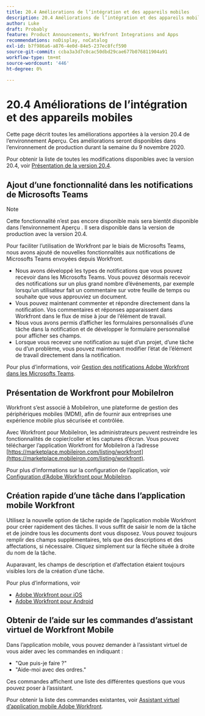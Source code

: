 ```yaml
---
title: 20.4 Améliorations de l’intégration et des appareils mobiles
description: 20.4 Améliorations de l’intégration et des appareils mobiles
author: Luke
draft: Probably
feature: Product Announcements, Workfront Integrations and Apps
recommendations: noDisplay, noCatalog
exl-id: b7f986a6-a876-4e0d-84e5-237ec8fcf590
source-git-commit: ccba3a3d7c0cac50dbd29cae677b076811904a91
workflow-type: tm+mt
source-wordcount: '446'
ht-degree: 0%

---
```


# 20.4 Améliorations de l’intégration et des appareils mobiles

Cette page décrit toutes les améliorations apportées à la version 20.4 de l’environnement Aperçu. Ces améliorations seront disponibles dans l’environnement de production durant la semaine du 9 novembre 2020.

Pour obtenir la liste de toutes les modifications disponibles avec la version 20.4, voir [Présentation de la version 20.4](../../../product-announcements/product-releases/20.4-release-activity/20-4-release-overview.md).

## Ajout d’une fonctionnalité dans les notifications de Microsofts Teams

>[!NOTE]
>
>Cette fonctionnalité n’est pas encore disponible mais sera bientôt disponible dans l’environnement Aperçu . Il sera disponible dans la version de production avec la version 20.4.

Pour faciliter l’utilisation de Workfront par le biais de Microsofts Teams, nous avons ajouté de nouvelles fonctionnalités aux notifications de Microsofts Teams envoyées depuis Workfront.

* Nous avons développé les types de notifications que vous pouvez recevoir dans les Microsofts Teams. Vous pouvez désormais recevoir des notifications sur un plus grand nombre d’événements, par exemple lorsqu’un utilisateur fait un commentaire sur votre feuille de temps ou souhaite que vous approuviez un document.
* Vous pouvez maintenant commenter et répondre directement dans la notification. Vos commentaires et réponses apparaissent dans Workfront dans le flux de mise à jour de l’élément de travail.
* Nous vous avons permis d’afficher les formulaires personnalisés d’une tâche dans la notification et de développer le formulaire personnalisé pour afficher ses champs.
* Lorsque vous recevez une notification au sujet d’un projet, d’une tâche ou d’un problème, vous pouvez maintenant modifier l’état de l’élément de travail directement dans la notification.

Pour plus d’informations, voir [Gestion des notifications Adobe Workfront dans les Microsofts Teams](../../../workfront-integrations-and-apps/using-workfront-with-microsoft-teams/manage-wf-notifications-approval-requests-ms-teams.md).

## Présentation de Workfront pour MobileIron

Workfront s’est associé à MobileIron, une plateforme de gestion des périphériques mobiles (MDM), afin de fournir aux entreprises une expérience mobile plus sécurisée et contrôlée.

Avec Workfront pour MobileIron, les administrateurs peuvent restreindre les fonctionnalités de copier/coller et les captures d’écran. Vous pouvez télécharger l’application Workfront for MobileIron à l’adresse [https://marketplace.mobileiron.com/listing/workfront](https://marketplace.mobileiron.com/listing/workfront).

Pour plus d’informations sur la configuration de l’application, voir [Configuration d’Adobe Workfront pour MobileIron](../../../workfront-basics/mobile-apps/using-the-workfront-mobile-app/wf-mobileiron-configs.md).

## Création rapide d’une tâche dans l’application mobile Workfront

Utilisez la nouvelle option de tâche rapide de l’application mobile Workfront pour créer rapidement des tâches. Il vous suffit de saisir le nom de la tâche et de joindre tous les documents dont vous disposez. Vous pouvez toujours remplir des champs supplémentaires, tels que des descriptions et des affectations, si nécessaire. Cliquez simplement sur la flèche située à droite du nom de la tâche.

Auparavant, les champs de description et d’affectation étaient toujours visibles lors de la création d’une tâche.

Pour plus d’informations, voir

* [Adobe Workfront pour iOS](../../../workfront-basics/mobile-apps/using-the-workfront-mobile-app/workfront-for-ios.md)
* [Adobe Workfront pour Android](../../../workfront-basics/mobile-apps/using-the-workfront-mobile-app/workfront-for-android.md)

## Obtenir de l’aide sur les commandes d’assistant virtuel de Workfront Mobile

Dans l’application mobile, vous pouvez demander à l’assistant virtuel de vous aider avec les commandes en indiquant :

* &quot;Que puis-je faire ?&quot;
* &quot;Aide-moi avec des ordres.&quot;

Ces commandes affichent une liste des différentes questions que vous pouvez poser à l’assistant.

Pour obtenir la liste des commandes existantes, voir [Assistant virtuel d’application mobile Adobe Workfront](../../../workfront-basics/mobile-apps/using-the-workfront-mobile-app/wf-mobile-virtual-assistant.md).
